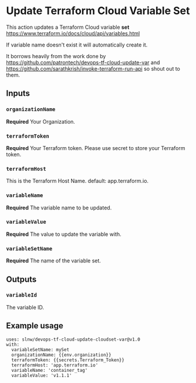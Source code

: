 # Update Terraform Cloud Variable Set

This action updates a Terraform Cloud variable **set**
https://www.terraform.io/docs/cloud/api/variables.html

If variable name doesn't exist it will automatically create it.

It borrows heavily from the work done by https://github.com/patrontech/devops-tf-cloud-update-var and https://github.com/sarathkrish/invoke-terraform-run-api so shout out to them.

## Inputs

### `organizationName`

**Required** Your Organization.

### `terraformToken`

**Required** Your Terraform token. Please use secret to store your Terraform token.

 ### `terraformHost`

This is the Terraform Host Name.  default: app.terraform.io.

### `variableName`

**Required** The variable name to be updated.

 ### `variableValue`

**Required** The value to update the variable with.

 ### `variableSetName`

**Required** The name of the variable set.

## Outputs

### `variableId`

 The variable ID.

## Example usage

```
uses: slnw/devops-tf-cloud-update-cloudset-var@v1.0   
with:  
  variableSetName: mySet  
  organizationName: {{env.organization}}  
  terraformToken: {{secrets.Terraform_Token}}
  terraformHost: 'app.terraform.io'
  variableName: 'container_tag'
  variableValue: 'v1.1.1'
```